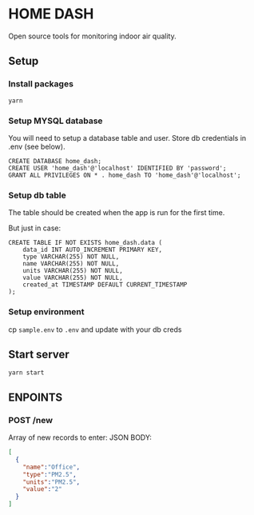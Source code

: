 # HOME DASH

Open source tools for monitoring indoor air quality.

## Setup

### Install packages

`yarn`

### Setup MYSQL database
You will need to setup a database table and user. Store db credentials in .env (see below).

```mysql
CREATE DATABASE home_dash;
CREATE USER 'home_dash'@'localhost' IDENTIFIED BY 'password';
GRANT ALL PRIVILEGES ON * . home_dash TO 'home_dash'@'localhost';
```

### Setup db table
The table should be created when the app is run for the first time.

But just in case:
```mysql
CREATE TABLE IF NOT EXISTS home_dash.data (
    data_id INT AUTO_INCREMENT PRIMARY KEY,
    type VARCHAR(255) NOT NULL,
    name VARCHAR(255) NOT NULL,
    units VARCHAR(255) NOT NULL,
    value VARCHAR(255) NOT NULL,
    created_at TIMESTAMP DEFAULT CURRENT_TIMESTAMP
);
```

### Setup environment

cp `sample.env` to `.env` and update with your db creds

## Start server

`yarn start`

## ENPOINTS

### POST /new

  Array of new records to enter:
  JSON BODY:
  ```json
  [
    {
      "name":"Office",
      "type":"PM2.5",
      "units":"PM2.5",
      "value":"2"
    }
  ]
  ```
